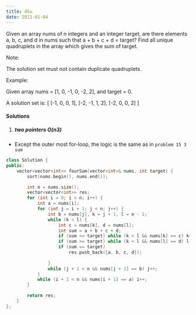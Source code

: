 ```yaml
---
title: 4Su
date: 2021-01-04
---
```

Given an array nums of n integers and an integer target, are there elements a, b, c, and d in nums such that a + b + c + d = target? Find all unique quadruplets in the array which gives the sum of target.

Note:

The solution set must not contain duplicate quadruplets.

Example:

Given array nums = [1, 0, -1, 0, -2, 2], and target = 0.

A solution set is:
[
  [-1,  0, 0, 1],
  [-2, -1, 1, 2],
  [-2,  0, 0, 2]
]


#### Solutions

1. ##### two pointers O(n3)

- Except the outer most for-loop, the logic is the same as in `problem 15 3 sum`

```cpp
class Solution {
public:
    vector<vector<int>> fourSum(vector<int>& nums, int target) {
        sort(nums.begin(), nums.end());

        int n = nums.size();
        vector<vector<int>> res;
        for (int i = 0; i < n; i++) {
            int a = nums[i];
            for (int j = i + 1; j < n; j++) {
                int b = nums[j], k = j + 1, l = n - 1;
                while (k < l) {
                    int c = nums[k], d = nums[l];
                    int sum = a + b + c + d;
                    if (sum <= target) while (k < l && nums[k] == c) k++;
                    if (sum >= target) while (k < l && nums[l] == d) l--;
                    if (sum == target)
                        res.push_back({a, b, c, d});
                    
                }
                while (j + 1 < n && nums[j + 1] == b) j++;
            }
            while (i + 1 < n && nums[i + 1] == a) i++;
        }

        return res;
    }
};
```